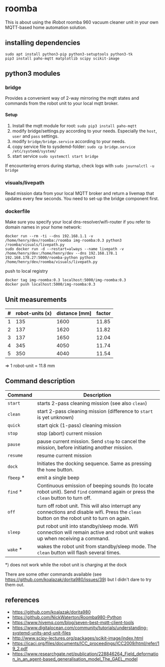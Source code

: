 # roomba

This is about using the iRobot roomba 960 vacuum cleaner unit in your own MQTT-based home automation solution.

## installing dependencies

```
sudo apt install python3-pip python3-setuptools python3-tk
pip3 install paho-mqtt matplotlib scipy scikit-image
```

## python3 modules

### bridge

Provides a convenient way of 2-way mirroring the mqtt states and commands from the robot unit to your local mqtt broker.

#### Setup

1. Install the mqtt module for root: `sudo pip3 install paho-mqtt`
2. modify bridge/settings.py according to your needs. Especially the `host`, `user` and `pass` settings.
3. modify `bridge/bridge.service` according to your needs.
4. copy service file to sysdemd-folder: `sudo cp bridge.service /etc/systemd/system/`
5. start service `sudo systemctl start bridge`

If encountering errors during startup, check logs with `sudo journalctl -u bridge`

### visuals/livepath

Read mission data from your local MQTT broker and return a livemap that updates every few seconds. You need to set-up the bridge component first.

### dockerfile

Make sure you specify your local dns-resolver/wifi-router if you refer to domain names in your home network:
```
docker run --rm -ti --dns 192.168.1.1 -v /home/henry/dev/roomba:/roomba img-roomba:0.3 python3 /roomba/visuals/livepath.py
sudo docker run -d --restart=always --name livepath -v /home/henry/dev:/home/henry/dev --dns 192.168.178.1 192.168.178.27:5000/roomba-python python3 /home/henry/dev/roomba/visuals/livepath.py
```

push to local registry
```
docker tag img-roomba:0.3 localhost:5000/img-roomba:0.3
docker push localhost:5000/img-roomba:0.3
```

## Unit measurements

\# | robot-units (x) | distance [mm] | factor
---|---|--|--
1 | 135 | 1600 | 11.85 
2 | 137 | 1620 | 11.82
3 | 137 | 1650 | 12.04
4 | 345 | 4050 | 11.74
5 | 350 | 4040 | 11.54

=> 1 robot-unit = 11.8 mm

## Command description

Command | Description
---|---
`start` | starts 2-pass cleaning mission (see also `clean`)
`clean` | start 2-pass cleaning mission (difference to `start` is yet unknown)
`quick` | start qick (1-pass) cleaning mission
`stop` | stop (abort) current mission
`pause` | pause current mission. Send `stop` to cancel the mission, before initiating another mission.
`resume` | resume current mission
`dock` | Initiates the docking sequence. Same as pressing the `home` button.
`fbeep` * | emit a single beep
`find` * | Continuous emission of beeping sounds (to locate robot unit). Send `find` command again or press the `clean` button to turn off.
`off` | turn off robot unit. This will also interrupt any connections and disable wifi. Press the `clean` button on the robot unit to turn on again.
`sleep` | put robot unit into standby/sleep mode. Wifi connection will remain active and robot unit wakes up when receiving a command.
`wake` * | wakes the robot unit from standby/sleep mode. The `clean` button will flash several times.

*) does not work while the robot unit is charging at the dock

There are some other commands available (see https://github.com/koalazak/dorita980/issues/39) but I didn't dare to try them out.

## references
* https://github.com/koalazak/dorita980
* https://github.com/NickWaterton/Roomba980-Python
* https://www.hivemq.com/blog/seven-best-mqtt-client-tools
* https://www.digitalocean.com/community/tutorials/understanding-systemd-units-and-unit-files
* http://www.scipy-lectures.org/packages/scikit-image/index.html
* https://icaci.org/files/documents/ICC_proceedings/ICC2009/html/refer/19_2.pdf
* https://www.researchgate.net/publication/228846264_Field_deformation_in_an_agent-based_generalisation_model_The_GAEL_model



